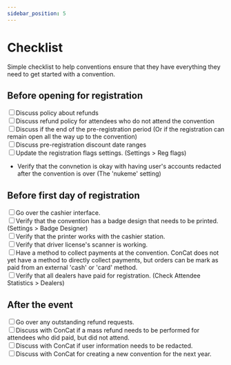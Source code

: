 ```yaml
---
sidebar_position: 5
---
```


# Checklist

Simple checklist to help conventions ensure that they have everything they need to get started with a convention.

## Before opening for registration

<div>
  <div><input type="checkbox" />Discuss policy about refunds</div>
  <div><input type="checkbox" />Discuss refund policy for attendees who do not attend the convention</div>
  <div><input type="checkbox" />Discuss if the end of the pre-registration period (Or if the registration can remain open all the way up to the convention)</div>
  <div><input type="checkbox" />Discuss pre-registration discount date ranges</div>
  <div><input type="checkbox" />Update the registration flags settings. (Settings > Reg flags)</div>
  <ul>
    <li>Verify that the convnetion is okay with having user's accounts redacted after the convention is over (The 'nukeme' setting)</li>
  </ul>
</div>

## Before first day of registration

<div>
  <div><input type="checkbox" />Go over the cashier interface.</div>
  <div><input type="checkbox" />Verify that the convention has a badge design that needs to be printed. (Settings > Badge Designer)</div>
  <div><input type="checkbox" />Verify that the printer works with the cashier station.</div>
  <div><input type="checkbox" />Verify that driver license's scanner is working.</div>
  <div><input type="checkbox" />Have a method to collect payments at the convention. ConCat does not yet have a method to directly collect payments, but orders can be mark as paid from an external 'cash' or 'card' method.</div>
  <div><input type="checkbox" />Verify that all dealers have paid for registration. (Check Attendee Statistics > Dealers)</div>
</div>

## After the event

<div>
  <div><input type="checkbox" />Go over any outstanding refund requests.</div>
  <div><input type="checkbox" />Discuss with ConCat if a mass refund needs to be performed for attendees who did paid, but did not attend.</div>
  <div><input type="checkbox" />Discuss with ConCat if user information needs to be redacted.</div>
  <div><input type="checkbox" />Discuss with ConCat for creating a new convention for the next year.</div>
</div>


